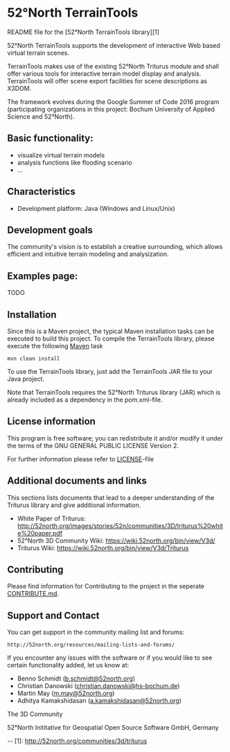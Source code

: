 # 52°North TerrainTools
README file for the [52°North TerrainTools library][1]

52°North TerrainTools supports the development of interactive Web based virtual terrain scenes.

TerrainTools makes use of the existing 52°North Triturus module and shall offer various 
tools for interactive terrain model display and analysis. TerrainTools will offer scene export facilities for scene descriptions as X3DOM. 

The framework evolves during the Google Summer of Code 2016 program (participating organizations in this project: Bochum University of Applied Science and 52°North). 

## Basic functionality:
* visualize virtual terrain models
* analysis functions like flooding scenario
* ... 

## Characteristics
* Development platform: Java (Windows and Linux/Unix)

## Development goals
The community's vision is to establish a creative surrounding, which allows efficient and intuitive terrain modeling and analysization.

## Examples page:
TODO

## Installation
Since this is a Maven project, the typical Maven installation tasks can be executed to build this project.
To compile the TerrainTools library, please execute the following [Maven](http://maven.apache.org/) task 

`mvn clean install`


To use the TerrainTools library, just add the TerrainTools JAR file to your Java project.

Note that TerrainTools requires the 52°North Triturus library (JAR) which is already included as a dependency in the pom.xml-file.

## License information
This program is free software; you can redistribute it and/or modify it under the terms of the 
GNU GENERAL PUBLIC LICENSE Version 2.

For further information please refer to [LICENSE](LICENSE)-file

## Additional documents and links
This sections lists documents that lead to a deeper understanding of the Triturus library and give 
additional information.

* White Paper of Triturus: http://52north.org/images/stories/52n/communities/3D/triturus%20white%20paper.pdf 
* 52°North 3D Community Wiki: https://wiki.52north.org/bin/view/V3d/ 
* Triturus Wiki: https://wiki.52north.org/bin/view/V3d/Triturus

## Contributing
Please find information for Contributing to the project in the seperate [CONTRIBUTE.md](CONTRIBUTE.md).

## Support and Contact
You can get support in the community mailing list and forums:

    http://52north.org/resources/mailing-lists-and-forums/

If you encounter any issues with the software or if you would like to see
certain functionality added, let us know at:

 - Benno Schmidt (b.schmidt@52north.org)
 - Christian Danowski (christian.danowski@hs-bochum.de)
 - Martin May (m.may@52north.org)
 - Adhitya Kamakshidasan (a.kamakshidasan@52north.org)

The 3D Community

52°North Inititative for Geospatial Open Source Software GmbH, Germany

--
[1]: http://52north.org/communities/3d/triturus
